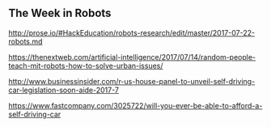 ## The Week in Robots

http://prose.io/#HackEducation/robots-research/edit/master/2017-07-22-robots.md

https://thenextweb.com/artificial-intelligence/2017/07/14/random-people-teach-mit-robots-how-to-solve-urban-issues/

http://www.businessinsider.com/r-us-house-panel-to-unveil-self-driving-car-legislation-soon-aide-2017-7

https://www.fastcompany.com/3025722/will-you-ever-be-able-to-afford-a-self-driving-car
